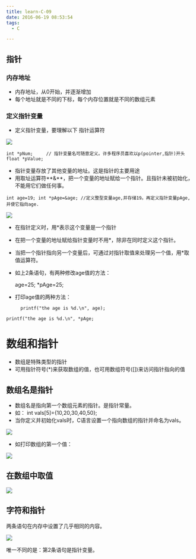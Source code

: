 ```yaml
---
title: learn-C-09
date: 2016-06-19 08:53:54
tags:
  - C

---
```





<!-- more -->

## 指针 ##

### 内存地址 ###

- 内存地址，从0开始，并逐渐增加
- 每个地址就是不同的下标，每个内存位置就是不同的数组元素

### 定义指针变量 ###

- 定义指针变量，要理解以下 指针运算符

![](http://ww2.sinaimg.cn/large/691a3013gw1f52m9wbzcoj20g502zwei.jpg)

    int *pNum;     // 指针变量名可随意定义。许多程序员喜欢以p(pointer,指针)开头
    float *pValue;

- 指针变量存放了其他变量的地址。这是指针的主要用途
- 用取址运算符**&**，把一个变量的地址赋给一个指针。且指针未被初始化，不能用它们做任何事。

 `int age=19; int *pAge=&age; //定义整型变量age,并存储19。再定义指针变量pAge,并使它指向age.`

![](http://ww1.sinaimg.cn/large/691a3013gw1f52nhwgnnbj20bd06zq39.jpg)

- 在指针定义时，用*表示这个变量是一个指针
- 在把一个变量的地址赋给指针变量时不用*，除非在同时定义这个指针。

- 当把一个指针指向另一个变量后，可通过对指针取值来处理另一个值，用*取值运算符。
- 如上2条语句，有两种修改age值的方法：

    age=25; *pAge=25;

- 打印age值的两种方法：

        printf("the age is %d.\n", age);
`printf("the age is %d.\n", *pAge;`

# 数组和指针 #

- 数组是特殊类型的指针
- 可用指针符号(*)来获取数组的值，也可用数组符号([])来访问指针指向的值

## 数组名是指针 ##

- 数组名是指向第一个数组元素的指针。是指针常量。
- 如： int vals[5]={10,20,30,40,50};
- 当你定义并初始化vals时，C语言设置一个指向数组的指针并命名为vals。

![](http://ww4.sinaimg.cn/large/691a3013gw1f52rsheom2j209s07nmxg.jpg)

- 如打印数组的第一个值：

![](http://ww1.sinaimg.cn/large/691a3013gw1f52rtg7ahoj20dc04t74r.jpg)

## 在数组中取值 ##

![](http://ww1.sinaimg.cn/large/691a3013gw1f52run33dtj20dj06edgw.jpg)

## 字符和指针 ##

两条语句在内存中设置了几乎相同的内容。

![](http://ww1.sinaimg.cn/large/691a3013gw1f52rw5iv89j20d901gq2w.jpg)

唯一不同的是：第2条语句是指针变量。












